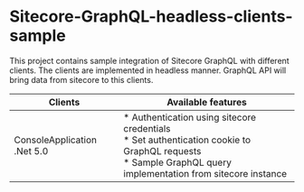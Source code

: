# Sitecore-GraphQL-headless-clients-sample

This project contains sample integration of Sitecore GraphQL with different clients.
The clients are implemented in headless manner. GraphQL API will bring data from sitecore to this clients.

Clients | Available features 
--- | --- 
ConsoleApplication .Net 5.0 | * Authentication using sitecore credentials <br> * Set authentication cookie to GraphQL requests <br> * Sample GraphQL query implementation from sitecore instance

